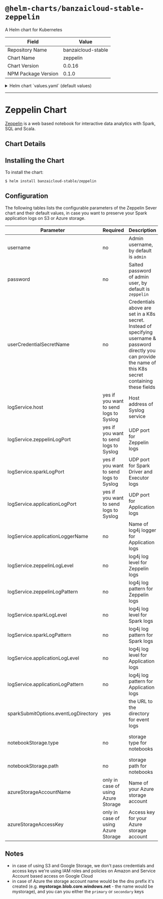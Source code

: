 # `@helm-charts/banzaicloud-stable-zeppelin`

A Helm chart for Kubernetes

| Field               | Value              |
| ------------------- | ------------------ |
| Repository Name     | banzaicloud-stable |
| Chart Name          | zeppelin           |
| Chart Version       | 0.0.16             |
| NPM Package Version | 0.1.0              |

<details>

<summary>Helm chart `values.yaml` (default values)</summary>

```yaml
# Default values for zeppelin
# This is a YAML-formatted file.
# Declare variables to be passed into your templates.
replicaCount: 1

image:
  repository: banzaicloud/zeppelin-server
  tag: v0.9.0-k8s-1.0.76
  pullPolicy: IfNotPresent

resources:
  limits:
    cpu: 2
    memory: 2048
  requests:
    cpu: 500m
    memory: 1024

additionalOptions:

nodeSelector: {}

tolerations: []

affinity: {}

service:
  type: ClusterIP
  internalPort: 8080
  externalPort: 8080
  rpcPort: 38853

userCredentialSecretName: ''
username: 'admin'
password: 'zeppelin'

interpreterConnectTimeout: 120000

ingress:
  baseUrl: '/zeppelin'
  enabled: false
  annotations:
    {}
    #kubernetes.io/ingress.class: traefik
    #ingress.kubernetes.io/ssl-redirect: "false"
    #traefik.frontend.rule.type: PathPrefix
  hosts:
    - '/'
    # - "domain.com/xyz"
    # - "domain.com"
  tls: []
  #  - secretName: chart-example-tls
  #    hosts:
  #      - chart-example.local

logService:
  zeppelinLogLevel: DEBUG
  zeppelinFacility: LOCAL4
  zeppelinLogPattern: '%5p [%d] ({%t} %F[%M]:%L) - %m%n'
  sparkLogLevel: INFO
  sparkFacility: LOCAL4
  sparkLogPattern: '[%p] XXX %c:%L - %m%n'
  applicationLoggerName: application
  applicationLogLevel: INFO
  applicationFacility: LOCAL4
  applicationLogPattern: '[%p] XXX %c:%L - %m%n'

notebookStorage:
  type: ''
  path: ''
azureStorageAccountName: ''
azureStorageAccessKey: ''

sparkSubmitOptions:
  sparkImage:
    name: banzaicloud/zeppelin-spark
    tag: v0.9.0-k8s-1.0.76
  k8sNameSpace: default
  sparkDriverCores: 1
  sparkDriverLimitCores: 1
  sparkExecutorCores: 1
  sparkDriverMemory: 1G
  sparkExecutorMemory: 1G
  dynamicAllocation: false
  shuffleService: false
  driverServiceAccountName: 'spark'
  sparkLocalDir: /tmp/spark-local

sparkEventLogStorage:
  cloudProvider: ''
  logDirectory: ''
  secretName: ''

  awsAccessKeyId: ''
  awsSecretAccessKey: ''

  aliOssEndpoint: ''
  aliOssRegion: ''
  aliAccessKeyId: ''
  aliSecretAccessKey: ''

  azureStorageAccessKey: ''
  azureStorageAccountName: ''

  googleJson: ''

  oracleRegion: ''
  oracleHost: ''
  oracleTenancyId: ''
  oracleUserId: ''
  oracleApiKeyFingerprint: ''
```

</details>

---

# Zeppelin Chart

[Zeppelin](https://zeppelin.apache.org/) is a web based notebook for interactive data analytics with Spark, SQL and Scala.

## Chart Details

## Installing the Chart

To install the chart:

```
$ helm install banzaicloud-stable/zeppelin
```

## Configuration

The following tables lists the configurable parameters of the Zeppelin Sever chart and their default values, in case you want to preserve your Spark application logs on S3 or Azure storage.

| Parameter                            | Required                               | Description                                                                                                                                                       | Example                                                                                                                                                             |
| ------------------------------------ | -------------------------------------- | ----------------------------------------------------------------------------------------------------------------------------------------------------------------- | ------------------------------------------------------------------------------------------------------------------------------------------------------------------- |
| username                             | no                                     | Admin username, by default is `admin`                                                                                                                             |                                                                                                                                                                     |
| password                             | no                                     | Salted password of admin user, by default is `zeppelin`                                                                                                           | You can salt your own password using [shiro cli tool](http://shiro.apache.org/command-line-hasher.html) `java -jar ~/dev/tools/shiro-tools-hasher-1.3.2-cli.jar -p` |
| userCredentialSecretName             | no                                     | Credentials above are set in a K8s secret. Instead of specifying username & password directly you can provide the name of this K8s secret containing these fields |                                                                                                                                                                     |
| logService.host                      | yes if you want to send logs to Syslog | Host address of Syslog service                                                                                                                                    | 10.44.0.12                                                                                                                                                          |
| logService.zeppelinLogPort           | yes if you want to send logs to Syslog | UDP port for Zeppelin logs                                                                                                                                        | 512                                                                                                                                                                 |
| logService.sparkLogPort              | yes if you want to send logs to Syslog | UDP port for Spark Driver and Executor logs                                                                                                                       | 512                                                                                                                                                                 |
| logService.applicationLogPort        | yes if you want to send logs to Syslog | UDP port for Application logs                                                                                                                                     | 512                                                                                                                                                                 |
| logService.applicationLoggerName     | no                                     | Name of log4j logger for Application logs                                                                                                                         | by default: application                                                                                                                                             |
| logService.zeppelinLogLevel          | no                                     | log4j log level for Zeppelin logs                                                                                                                                 | by default: DEBUG                                                                                                                                                   |
| logService.zeppelinLogPattern        | no                                     | log4j log pattern for Zeppelin logs                                                                                                                               | by default: "%5p [%d] ({%t} %F[%M]:%L) - %m%n"                                                                                                                      |
| logService.sparkLogLevel             | no                                     | log4j log level for Spark logs                                                                                                                                    | by default: INFO                                                                                                                                                    |
| logService.sparkLogPattern           | no                                     | log4j log pattern for Spark logs                                                                                                                                  | by default: "[%p] %c:%L - %m%n"                                                                                                                                     |
| logService.applicationLogLevel       | no                                     | log4j log level for Application logs                                                                                                                              | by default: INFO                                                                                                                                                    |
| logService.applicationLogPattern     | no                                     | log4j log pattern for Application logs                                                                                                                            | by default: "[%p] %c:%L - %m%n"                                                                                                                                     |
| sparkSubmitOptions.eventLogDirectory | yes                                    | the URL to the directory for event logs                                                                                                                           | s3a://yourBucketName<br>wasb://your_blob_container_name@you_storage_account_name.blob.core.windows.net<br>gs://yourBucketName                                       |
| notebookStorage.type                 | no                                     | storage type for notebooks                                                                                                                                        | s3<br>azure<br>gs<br>by default no storage is configured                                                                                                            |
| notebookStorage.path                 | no                                     | storage path for notebooks                                                                                                                                        | bucket name in case of S3 / GS, file share name for Azure                                                                                                           |
| azureStorageAccountName              | only in case of using Azure Storage    | Name of your Azure storage account                                                                                                                                | see Notes                                                                                                                                                           |
| azureStorageAccessKey                | only in case of using Azure Storage    | Access key for your Azure storage account                                                                                                                         | see Notes                                                                                                                                                           |

## Notes

- in case of using S3 and Google Storage, we don't pass credentials and access keys we're using IAM roles and policies on Amazon and Service Account based access on Google Cloud
- in case of Azure the storage account name would be the dns prefix it's created (e.g. **mystorage.blob.core.windows.net** - the name would be mystorage), and you can you either the `primary` or `secondary` keys

